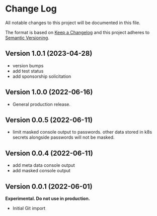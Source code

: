 # Change Log

All notable changes to this project will be documented in this file.

The format is based on [Keep a Changelog](http://keepachangelog.com/)
and this project adheres to [Semantic Versioning](http://semver.org/).

## Version 1.0.1 (2023-04-28)

- version bumps
- add test status
- add sponsorship solicitation

## Version 1.0.0 (2022-06-16)

- General production release.

## Version 0.0.5 (2022-06-11)

- limit masked console output to passwords. other data stored in k8s secrets alongside passwords will not be masked.

## Version 0.0.4 (2022-06-11)

- add meta data console output
- add masked console output

## Version 0.0.1 (2022-06-01)

**Experimental. Do not use in production.**

* Initial Git import
